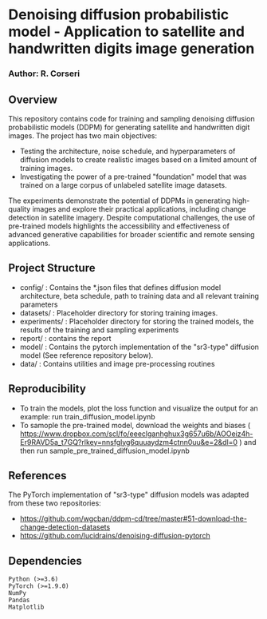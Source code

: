 # Denoising diffusion probabilistic model - Application to satellite and handwritten digits image generation

### Author: R. Corseri

## Overview 
This repository contains code for training and sampling denoising diffusion probabilistic models (DDPM)  for generating satellite and handwritten digit images. The project has two main objectives:

- Testing the architecture, noise schedule, and hyperparameters of diffusion models to create realistic images based on a limited amount of training images.
- Investigating the power of a pre-trained "foundation" model that was trained on a large corpus of unlabeled satellite image datasets.

The experiments demonstrate the potential of DDPMs in generating high-quality images and explore their practical applications, including change detection in satellite imagery. Despite computational challenges, the use of pre-trained models highlights the accessibility and effectiveness of advanced generative capabilities for broader scientific and remote sensing applications.

## Project Structure

- config/ : Contains the *.json files that defines diffusion model architecture, beta schedule, path to training data and all relevant training parameters
- datasets/ : Placeholder directory for storing training images.
- experiments/ : Placeholder directory for storing the trained models, the results of the training and sampling experiments
- report/ : contains the report
- model/ : Contains the pytorch implementation of the "sr3-type" diffusion model (See reference repository below). 
- data/ :  Contains utilities and image pre-processing routines

## Reproducibility

- To train the models, plot the loss function and visualize the output for an example: run train_diffusion_model.ipynb
- To samople the pre-trained model, download the weights and biases  ( https://www.dropbox.com/scl/fo/eeeclganhghux3g657u6b/AOOeiz4h-Er9RAVD5a_t7GQ?rlkey=nnsfglyg6quuaydzm4ctnn0uu&e=2&dl=0 ) and then run sample_pre_trained_diffusion_model.ipynb

## References

The PyTorch implementation of "sr3-type" diffusion models was adapted from these two repositories:
- https://github.com/wgcban/ddpm-cd/tree/master#51-download-the-change-detection-datasets
- https://github.com/lucidrains/denoising-diffusion-pytorch

## Dependencies

    Python (>=3.6)
    PyTorch (>=1.9.0)
    NumPy
    Pandas
    Matplotlib

 
